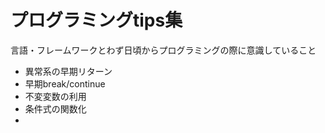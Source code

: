 # プログラミングtips集
言語・フレームワークとわず日頃からプログラミングの際に意識していること
* 異常系の早期リターン  
* 早期break/continue
* 不変変数の利用  
* 条件式の関数化
* 